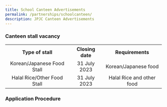 ```yaml
---
title: School Canteen Advertisements
permalink: /partnerships/schoolcanteen/
description: JPJC Canteen Advertisements
---
```

<div align="justify">
	
<h3>Canteen stall vacancy</h3>
	
<table>
	<tbody><tr>
		<th><center>Type of stall</center></th>
		<th><center>Closing date</center></th>
		<th><center>Requirements</center></th></tr>
	<tr>
		<td><center>Korean/Japanese Food Stall</center></td>
		<td><center>31 July 2023</center></td>
		<td><center>Korean/Japanese food</center></td></tr>
	<tr>
		<td><center>Halal Rice/Other Food Stall</center></td>
		<td><center>31 July 2023</center></td>
		<td><center>Halal Rice and other food</center></td></tr></tbody></table>
	
<h3>Application Procedure</h3></div>